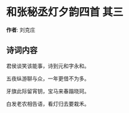 # 和张秘丞灯夕韵四首  其三

**作者**: 刘克庄

## 诗词内容

君侯谈笑该能事，诗到元和字永和。

五夜纵游聊与众，一年更借不为多。

牙旗此际留宵钥，宝马来春蹋晓珂。

白发老农相告语，看灯归去要栽禾。

